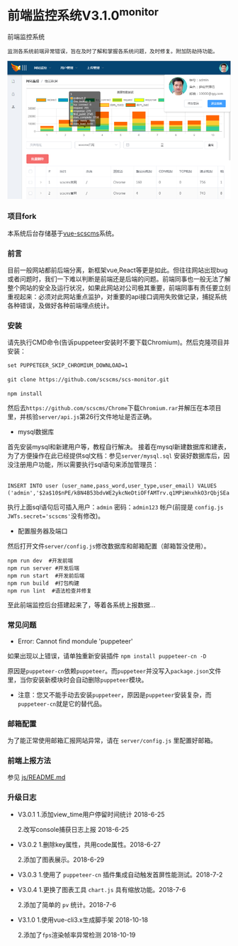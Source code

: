 # 前端监控系统V3.1.0<sup>monitor</sup>

前端监控系统

    监测各系统前端异常错误，旨在及时了解和掌握各系统问题，及时修复。附加防劫持功能。

![image](web.png)

### 项目fork

本系统后台存储基于[vue-scscms](https://github.com/scscms/vue-scscms)系统。

### 前言

目前一般网站都前后端分离，新框架vue,React等更是如此。但往往网站出现bug或者问题时，我们一下难以判断是前端还是后端的问题。前端同事也一般无法了解整个网站的安全及运行状况，如果此网站对公司极其重要，前端同事有责任要立刻重视起来：必须对此网站重点监护，对重要的api接口调用失败做记录，捕捉系统各种错误，及做好各种前端埋点统计。

### 安装

请先执行CMD命令(告诉puppeteer安装时不要下载Chromium)。然后克隆项目并安装：

```
set PUPPETEER_SKIP_CHROMIUM_DOWNLOAD=1

git clone https://github.com/scscms/scs-monitor.git

npm install
```
然后去`https://github.com/scscms/Chrome`下载`Chromium.rar`并解压在本项目里，并核验`server/api.js`第26行文件地址是否正确。

- mysql数据库

首先安装mysql和新建用户等，教程自行解决。
接着在mysql新建数据库和建表，为了方便操作在此已经提供sql文档：参见`server/mysql.sql`
安装好数据库后，因没注册用户功能，所以需要执行sql语句来添加管理员：

```

INSERT INTO user (user_name,pass_word,user_type,user_email) VALUES ('admin','$2a$10$nPE/kBN4B53bdvWE2ykcNeDtiOFfAMTrv.q1MPiWnxhkO3rQbjSEa',1,'10000@qq.com');

```

执行上面sql语句后可插入用户：`admin`  密码：`admin123` 帐户(前提是 `config.js JWTs.secret='scscms'`没有修改)。

- 配置服务器及端口

然后打开文件`server/config.js`修改数据库和邮箱配置（邮箱暂没使用）。


```
npm run dev  #开发前端
npm run server #开发后端
npm run start  #开发前后端
npm run build  #打包构建
npm run lint  #语法检查并修复
```

至此前端监控后台搭建起来了，等着各系统上报数据...

### 常见问题

- Error: Cannot find mondule 'puppeteer'

如果出现以上错误，请单独重新安装插件 `npm install puppeteer-cn -D`

原因是`puppeteer-cn`依赖`puppeteer`。而`puppeteer`并没写入`package.json`文件里，当你安装新模块时会自动删除`puppeteer`模块。
- 注意：您又不能手动去安装`puppeteer`，原因是`puppeteer`安装复杂，而`puppeteer-cn`就是它的替代品。


### 邮箱配置
为了能正常使用邮箱汇报网站异常，请在 `server/config.js` 里配置好邮箱。

### 前端上报方法

参见 [js/README.md](./js/README.md)

### 升级日志

* V3.0.1
    1.添加view_time用户停留时间统计 2018-6-25

    2.改写console捕获日志上报 2018-6-25
    
* V3.0.2
    1.删除key属性，共用code属性。2018-6-27
    
    2.添加了图表展示。2018-6-29

* V3.0.3
    1.使用了 `puppeteer-cn` 插件集成自动触发首屏性能测试。2018-7-2
    
* V3.0.4
    1.更换了图表工具 `chart.js` 具有缩放功能。2018-7-6
    
    2.添加了简单的 `pv` 统计。2018-7-6
* V3.1.0
    1.使用vue-cli3.x生成脚手架 2018-10-18
    
    2.添加了`fps`渲染帧率异常检测 2018-10-19
